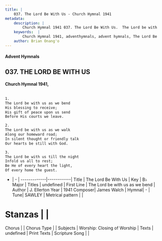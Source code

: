 ```yaml
---
title: |
    037. The Lord Be With Us - Church Hymnal 1941
metadata:
    description: |
        Church Hymnal 1941 037. The Lord Be With Us.  The Lord be with us as we bend  His blessing to receive;  His gift of peace upon us send  Before His courts we leave.  
    keywords:  |
        Church Hymnal 1941, adventhymnals, advent hymnals, The Lord Be With Us, The Lord be with us as we bend. 
    author: Brian Onang'o
---
```


#### Advent Hymnals
## 037. THE LORD BE WITH US
####  Church Hymnal 1941,

```txt

1.
The Lord be with us as we bend 
His blessing to receive; 
His gift of peace upon us send 
Before His courts we leave. 

2.
The Lord be with us as we walk 
Along our homeward road; 
In silent thought or friendly talk 
Our hearts be still with God. 

3.
The Lord be with us till the night 
Infold us all to rest; 
Be He of every heart the light, 
Of every home the guest.


```

- |   -  |
-------------|------------|
Title | The Lord Be With Us |
Key | B♭ Major |
Titles | undefined |
First Line | The Lord be with us as we bend |
Author | J. Ellerton
Year | 1941
Composer| James Walch |
Hymnal|  - |
Tune| SAWLEY |
Metrical pattern | |
# Stanzas |  |
Chorus |  |
Chorus Type |  |
Subjects | Worship: Closing of Worship |
Texts | undefined |
Print Texts | 
Scripture Song |  |
    
